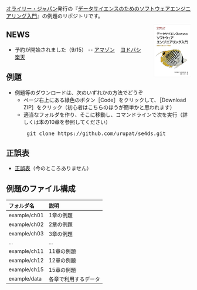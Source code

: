 

[オライリー・ジャパン](https://www.oreilly.co.jp/)発行の『[データサイエンスのためのソフトウェアエンジニアリング入門](https://www.oreilly.co.jp/books/9784814401321)』の例題のリポジトリです。

<img src="se4ds.jpg" style="float: right; margin-left: 10px;" width="20%">

## NEWS
 - 予約が開始されました（9/15） -- <a href="https://www.amazon.co.jp/dp/4814401329">アマゾン</a> &nbsp;&nbsp; <a href="https://www.yodobashi.com/product/100000009004165583/">ヨドバシ</a> &nbsp;&nbsp; <a href="https://books.rakuten.co.jp/rb/18353739/">楽天</a>

## 例題
 - 例題等のダウンロードは、次のいずれかの方法でどうぞ
   - ページ右上にある緑色のボタン［Code］をクリックして、［Download ZIP］をクリック（初心者はこちらのほうが簡単かと思われます）
   - 適当なフォルダを作り、そこに移動し、コマンドラインで次を実行（詳しくは本の10章を参照してください）
     <pre>
      git clone https://github.com/urupat/se4ds.git
     </pre>

## 正誤表
 - <a href="errata.md">正誤表</a>（今のところありません）

## 例題のファイル構成

|フォルダ名  |説明         |
|:--        |:--         |
|example/ch01       |1章の例題    |
|example/ch02       |2章の例題    |
|example/ch03       |3章の例題    |
|...        |...         |
|example/ch11       |11章の例題   |
|example/ch12       |12章の例題   |
|example/ch15       |15章の例題   |
|example/data       |各章で利用するデータ   |
